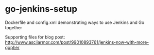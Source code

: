 go-jenkins-setup
================

Dockerfile and config.xml demonstrating ways to use Jenkins and Go together

Supporting files for blog post: http://www.asciiarmor.com/post/99010893761/jenkins-now-with-more-gopher
